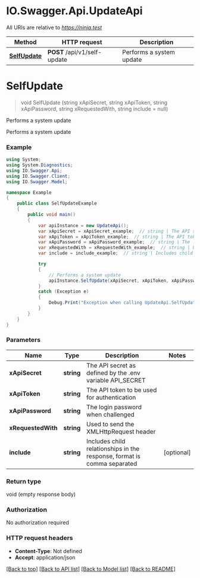 # IO.Swagger.Api.UpdateApi

All URIs are relative to *https://ninja.test*

Method | HTTP request | Description
------------- | ------------- | -------------
[**SelfUpdate**](UpdateApi.md#selfupdate) | **POST** /api/v1/self-update | Performs a system update

<a name="selfupdate"></a>
# **SelfUpdate**
> void SelfUpdate (string xApiSecret, string xApiToken, string xApiPassword, string xRequestedWith, string include = null)

Performs a system update

Performs a system update

### Example
```csharp
using System;
using System.Diagnostics;
using IO.Swagger.Api;
using IO.Swagger.Client;
using IO.Swagger.Model;

namespace Example
{
    public class SelfUpdateExample
    {
        public void main()
        {
            var apiInstance = new UpdateApi();
            var xApiSecret = xApiSecret_example;  // string | The API secret as defined by the .env variable API_SECRET
            var xApiToken = xApiToken_example;  // string | The API token to be used for authentication
            var xApiPassword = xApiPassword_example;  // string | The login password when challenged
            var xRequestedWith = xRequestedWith_example;  // string | Used to send the XMLHttpRequest header
            var include = include_example;  // string | Includes child relationships in the response, format is comma separated (optional) 

            try
            {
                // Performs a system update
                apiInstance.SelfUpdate(xApiSecret, xApiToken, xApiPassword, xRequestedWith, include);
            }
            catch (Exception e)
            {
                Debug.Print("Exception when calling UpdateApi.SelfUpdate: " + e.Message );
            }
        }
    }
}
```

### Parameters

Name | Type | Description  | Notes
------------- | ------------- | ------------- | -------------
 **xApiSecret** | **string**| The API secret as defined by the .env variable API_SECRET | 
 **xApiToken** | **string**| The API token to be used for authentication | 
 **xApiPassword** | **string**| The login password when challenged | 
 **xRequestedWith** | **string**| Used to send the XMLHttpRequest header | 
 **include** | **string**| Includes child relationships in the response, format is comma separated | [optional] 

### Return type

void (empty response body)

### Authorization

No authorization required

### HTTP request headers

 - **Content-Type**: Not defined
 - **Accept**: application/json

[[Back to top]](#) [[Back to API list]](../README.md#documentation-for-api-endpoints) [[Back to Model list]](../README.md#documentation-for-models) [[Back to README]](../README.md)
